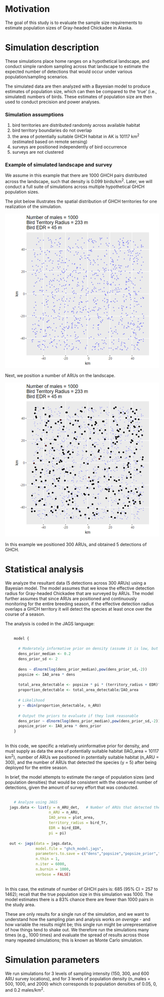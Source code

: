 # Motivation

The goal of this study is to evaluate the sample size requirements to
estimate population sizes of Gray-headed Chickadee in Alaska.

# Simulation description

These simulations place home ranges on a hypothetical landscape, and
conduct simple random sampling across that landscape to estimate the
expected number of detections that would occur under various
population/sampling scenarios.

The simulated data are then analyzed with a Bayesian model to produce
estimates of population size, which can then be compared to the ‘true’
(i.e., simulated) numbers of birds. These estimates of population size
are then used to conduct precision and power analyses.

### Simulation assumptions

1.  bird territories are distributed randomly across available habitat
2.  bird territory boundaries do not overlap
3.  the area of potentially suitable GHCH habitat in AK is 10117
    km<sup>2</sup> (estimated based on remote sensing)
4.  surveys are positioned independently of bird occurrence
5.  surveys are not clustered

### Example of simulated landscape and survey

We assume in this example that there are 1000 GHCH pairs distributed
across the landscape, such that density is 0.099 birds/km<sup>2</sup>.
Later, we will conduct a full suite of simulations across multiple
hypothetical GHCH population sizes.

The plot below illustrates the spatial distribution of GHCH territories
for one realization of the simulation.

![](README_files/figure-markdown_github/chunk1-1.png)

Next, we position a number of ARUs on the landscape.

![](README_files/figure-markdown_github/chunk2-1.png)

In this example we positioned 300 ARUs, and obtained 5 detections of
GHCH.

# Statistical analysis

We analyze the resultant data (5 detections across 300 ARUs) using a
Bayesian model. The model assumes that we know the effective detection
radius for Gray-headed Chickadee that are surveyed by ARUs. The model
further assumes that since ARUs are positioned and continuously
monitoring for the entire breeding season, if the effective detection
radius overlaps a GHCH territory it will detect the species at least
once over the course of a season.

The analysis is coded in the JAGS language:

``` r

    model {

      # Moderately informative prior on density (assume it is low, but with enough uncertainty to capture higher densities)
      dens_prior_median <- 0.2
      dens_prior_sd <- 2
      
      dens ~ dlnorm(log(dens_prior_median),pow(dens_prior_sd,-2))
      popsize <- IAO_area * dens
      
      total_area_detectable <- popsize * pi * (territory_radius + EDR)^2
      proportion_detectable <- total_area_detectable/IAO_area
      
      # Likelihood
      y ~ dbin(proportion_detectable, n_ARU)
      
      # Output the priors to evaluate if they look reasonable
      dens_prior ~ dlnorm(log(dens_prior_median),pow(dens_prior_sd,-2))
      popsize_prior <- IAO_area * dens_prior
    }
    
```

In this code, we specific a relatively uninformative prior for density,
and must supply as data the area of potentially suitable habitat
(IAO_area = 10117 km<sup>2</sup>), number of ARUs we positioned in
potentially suitable habitat (n_ARU = 300), and the number of ARUs that
detected the species (y = 5) after being deployed for the entire season.

In brief, the model attempts to estimate the range of population sizes
(and population densities) that would be consistent with the observed
number of detections, given the amount of survey effort that was
conducted.

``` r

    # Analyze using JAGS
  jags.data <- list(y = n_ARU_det,   # Number of ARUs that detected the species
                    n_ARU = n_ARU,
                    IAO_area = plot_area,
                    territory_radius = bird_Tr,
                    EDR = bird_EDR,
                    pi = pi)
  
  out <- jags(data = jags.data,
              model.file = "ghch_model.jags",
              parameters.to.save = c("dens","popsize","popsize_prior","dens_prior"),n.chains = 3,
              n.thin = 1,
              n.iter = 6000,
              n.burnin = 1000,
              verbose = FALSE)
    
```

In this case, the estimate of number of GHCH pairs is: 685 (95% CI = 257
to 1462); recall that the true population size in this simulation was
1000. The model estimates there is a 83% chance there are fewer than
1000 pairs in the study area.

These are only results for a single run of the simulation, and we want
to understand how the sampling plan and analysis works *on average* -
and how variable the results might be; this single run might be
unrepresentative of how things tend to shake out. We therefore run the
simulations many times (e.g., 1000 times) and evaluate the spread of
results across those many repeated simulations; this is known as Monte
Carlo simulation.

# Simulation parameters

We run simulations for 3 levels of sampling intensity (150, 300, and 600
ARU survey locations), and for 3 levels of population density (n_males =
500, 1000, and 2000) which corresponds to population densities of 0.05,
0, and 0.2 males/km<sup>2</sup>.
